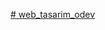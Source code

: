 [# web_tasarim_odev](https://www.canva.com/design/DAGh6B-7iqA/F6mTRbJp30sy7J-jOqf4xw/edit?utm_content=DAGh6B-7iqA&utm_campaign=designshare&utm_medium=link2&utm_source=sharebutton)
